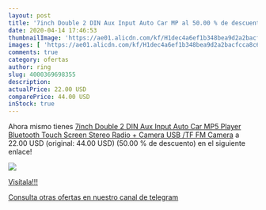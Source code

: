 ```yaml
---
layout: post
title: '7inch Double 2 DIN Aux Input Auto Car MP al 50.00 % de descuento'
date: 2020-04-14 17:46:53
thumbnailImage: 'https://ae01.alicdn.com/kf/H1dec4a6ef1b348bea9d2a2bacfcca8c6e/7inch-Double-2-DIN-Aux-Input-Auto-Car-MP5-Player-Bluetooth-Touch-Screen-Stereo-Radio-Camera.jpeg_350x350._SL200_.jpeg'
images: [ 'https://ae01.alicdn.com/kf/H1dec4a6ef1b348bea9d2a2bacfcca8c6e/7inch-Double-2-DIN-Aux-Input-Auto-Car-MP5-Player-Bluetooth-Touch-Screen-Stereo-Radio-Camera.jpeg_350x350._SL200_.jpeg' ]
comments: true
category: ofertas
author: ring
slug: 4000369698355
description:
actualPrice: 22.00 USD
comparePrice: 44.00 USD
inStock: true
---
```


Ahora mismo tienes [7inch Double 2 DIN Aux Input Auto Car MP5 Player Bluetooth Touch Screen Stereo Radio + Camera USB /TF FM  Camera](https://www.amazon.com/dp/4000369698355/?tag=redken08-20) a 22.00 USD (original: 44.00 USD) (50.00 %  de descuento) en el siguiente enlace!

[![](https://ae01.alicdn.com/kf/H1dec4a6ef1b348bea9d2a2bacfcca8c6e/7inch-Double-2-DIN-Aux-Input-Auto-Car-MP5-Player-Bluetooth-Touch-Screen-Stereo-Radio-Camera.jpeg_350x350._SL200_.jpeg)](https://www.amazon.com/dp/4000369698355/?tag=redken08-20)

[Visítala!!!](https://www.amazon.com/dp/4000369698355/?tag=redken08-20)

[Consulta otras ofertas en nuestro canal de telegram](https://t.me/s/ofertas25)
